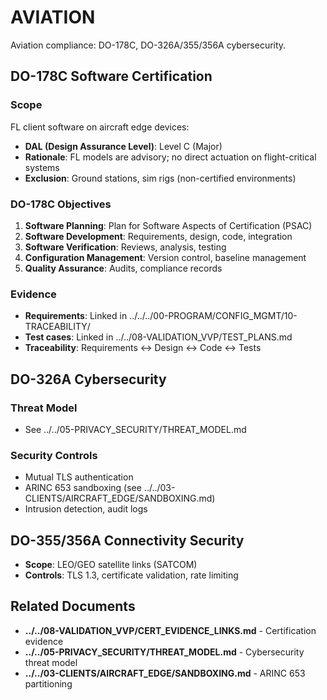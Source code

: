 # AVIATION

Aviation compliance: DO-178C, DO-326A/355/356A cybersecurity.

## DO-178C Software Certification

### Scope

FL client software on aircraft edge devices:

- **DAL (Design Assurance Level)**: Level C (Major)
- **Rationale**: FL models are advisory; no direct actuation on flight-critical systems
- **Exclusion**: Ground stations, sim rigs (non-certified environments)

### DO-178C Objectives

1. **Software Planning**: Plan for Software Aspects of Certification (PSAC)
2. **Software Development**: Requirements, design, code, integration
3. **Software Verification**: Reviews, analysis, testing
4. **Configuration Management**: Version control, baseline management
5. **Quality Assurance**: Audits, compliance records

### Evidence

- **Requirements**: Linked in ../../../00-PROGRAM/CONFIG_MGMT/10-TRACEABILITY/
- **Test cases**: Linked in ../../08-VALIDATION_VVP/TEST_PLANS.md
- **Traceability**: Requirements ↔ Design ↔ Code ↔ Tests

## DO-326A Cybersecurity

### Threat Model

- See ../../05-PRIVACY_SECURITY/THREAT_MODEL.md

### Security Controls

- Mutual TLS authentication
- ARINC 653 sandboxing (see ../../03-CLIENTS/AIRCRAFT_EDGE/SANDBOXING.md)
- Intrusion detection, audit logs

## DO-355/356A Connectivity Security

- **Scope**: LEO/GEO satellite links (SATCOM)
- **Controls**: TLS 1.3, certificate validation, rate limiting

## Related Documents

- **../../08-VALIDATION_VVP/CERT_EVIDENCE_LINKS.md** - Certification evidence
- **../../05-PRIVACY_SECURITY/THREAT_MODEL.md** - Cybersecurity threat model
- **../../03-CLIENTS/AIRCRAFT_EDGE/SANDBOXING.md** - ARINC 653 partitioning
